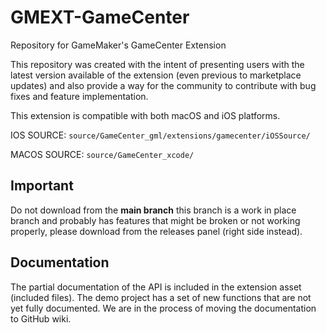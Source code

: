 # GMEXT-GameCenter
Repository for GameMaker's GameCenter Extension

This repository was created with the intent of presenting users with the latest version available of the extension (even previous to marketplace updates) and also provide a way for the community to contribute with bug fixes and feature implementation.

This extension is compatible with both macOS and iOS platforms.

IOS SOURCE: `source/GameCenter_gml/extensions/gamecenter/iOSSource/`

MACOS SOURCE: `source/GameCenter_xcode/`


## Important

Do not download from the **main branch** this branch is a work in place branch and probably has features that might be broken or not working properly, please download from the releases panel (right side instead).


## Documentation

The partial documentation of the API is included in the extension asset (included files).
The demo project has a set of new functions that are not yet fully documented.
We are in the process of moving the documentation to GitHub wiki.

